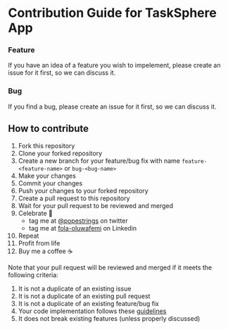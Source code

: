 # Contribution Guide for TaskSphere App

### Feature

If you have an idea of a feature you wish to impelement, please create an issue for it first, so we can discuss it.

### Bug

If you find a bug, please create an issue for it first, so we can discuss it.

## How to contribute

1. Fork this repository
2. Clone your forked repository
3. Create a new branch for your feature/bug fix with name `feature-<feature-name>` or `bug-<bug-name>`
4. Make your changes
5. Commit your changes
6. Push your changes to your forked repository
7. Create a pull request to this repository
8. Wait for your pull request to be reviewed and merged
9. Celebrate 🎉
    - tag me at [@popestrings](https://twitter.com/popestrings) on twitter
    - tag me at [fola-oluwafemi](https://linkedin.com/in/fola-oluwafemi) on Linkedin
10. Repeat
11. Profit from life
12. Buy me a coffee ☕

Note that your pull request will be reviewed and merged if it meets the following criteria:
1. It is not a duplicate of an existing issue
2. It is not a duplicate of an existing pull request
3. It is not a duplicate of an existing feature/bug fix
4. Your code implementation follows these [guidelines](https://dart.dev/effective-dart)
5. It does not break existing features (unless properly discussed)